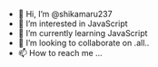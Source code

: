 - 👋 Hi, I’m @shikamaru237
- 👀 I’m interested in JavaScript
- 🌱 I’m currently learning JavaScript
- 💞️ I’m looking to collaborate on .all..
- 📫 How to reach me ...

<!---
shikamaru237/shikamaru237 is a ✨ special ✨ repository because its `README.md` (this file) appears on your GitHub profile.
You can click the Preview link to take a look at your change !-->
